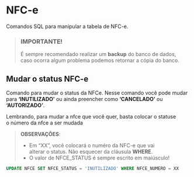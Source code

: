 # NFC-e

Comandos SQL para manipular a tabela de NFC-e.

> ### IMPORTANTE!
> É sempre recomendado realizar um **backup** do banco de dados,<br>
> caso ocorra algum problema podemos retornar a cópia do banco.

## Mudar o status NFC-e

Comando para mudar o status da NFCe. Nesse comando você pode mudar
para **‘INUTILIZADO’** ou ainda preencher como **‘CANCELADO’** ou **‘AUTORIZADO’**.

Lembrando, para mudar a nfce que você quer, basta colocar o statuse<br>
o número da nfce a ser mudada

> **OBSERVAÇÕES**:
> - Em  “XX”, você colocará o numéro da NFC-e que vai<br>
> alterar o status. Não esquecer da cláusula **WHERE**.
> - O valor de NFCE_STATUS é sempre escrito em maiúsculo!

```sql
UPDATE NFCE SET NFCE_STATUS = 'INUTILIZADO' WHERE NFCE_NUMERO = XX
```